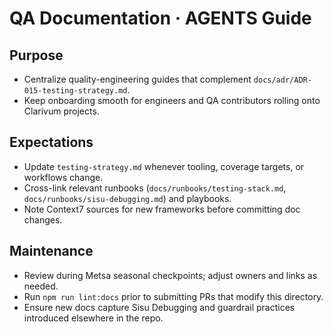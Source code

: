 # QA Documentation · AGENTS Guide

## Purpose
- Centralize quality-engineering guides that complement `docs/adr/ADR-015-testing-strategy.md`.
- Keep onboarding smooth for engineers and QA contributors rolling onto Clarivum projects.

## Expectations
- Update `testing-strategy.md` whenever tooling, coverage targets, or workflows change.
- Cross-link relevant runbooks (`docs/runbooks/testing-stack.md`, `docs/runbooks/sisu-debugging.md`) and playbooks.
- Note Context7 sources for new frameworks before committing doc changes.

## Maintenance
- Review during Metsa seasonal checkpoints; adjust owners and links as needed.
- Run `npm run lint:docs` prior to submitting PRs that modify this directory.
- Ensure new docs capture Sisu Debugging and guardrail practices introduced elsewhere in the repo.
